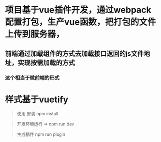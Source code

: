 # 项目基于vue插件开发，通过webpack配置打包，生产vue函数，把打包的文件上传到服务器，
## 前端通过加载组件的方式去加载接口返回的js文件地址，实现按需加载的方式
### 这个相当于微前端的形式
# 样式基于vuetify

> 使用 安装 npm install

> 开发环境运行 => npm run dev

> 生成插件 npm run plugin 



